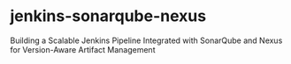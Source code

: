 # jenkins-sonarqube-nexus
Building a Scalable Jenkins Pipeline Integrated with SonarQube and Nexus for Version-Aware Artifact Management
